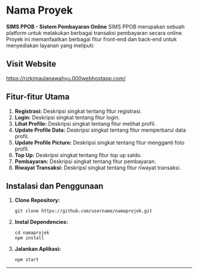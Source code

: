 # Nama Proyek

**SIMS PPOB - Sistem Pembayaran Online**
SIMS PPOB merupakan sebuah platform untuk melakukan berbagai transaksi pembayaran secara online. Proyek ini memanfaatkan berbagai fitur front-end dan back-end untuk menyediakan layanan yang meliputi:

## Visit Website

https://rizkimaulanawahyu.000webhostapp.com/

## Fitur-fitur Utama

1. **Registrasi:** Deskripsi singkat tentang fitur registrasi.
2. **Login:** Deskripsi singkat tentang fitur login.
3. **Lihat Profile:** Deskripsi singkat tentang fitur melihat profil.
4. **Update Profile Data:** Deskripsi singkat tentang fitur memperbarui data profil.
5. **Update Profile Picture:** Deskripsi singkat tentang fitur mengganti foto profil.
6. **Top Up:** Deskripsi singkat tentang fitur top up saldo.
7. **Pembayaran:** Deskripsi singkat tentang fitur pembayaran.
8. **Riwayat Transaksi:** Deskripsi singkat tentang fitur riwayat transaksi.

## Instalasi dan Penggunaan

1. **Clone Repository:**
    ```
    git clone https://github.com/username/namaprojek.git
    ```
2. **Instal Dependencies:**
    ```
    cd namaprojek
    npm install
    ```
3. **Jalankan Aplikasi:**
    ```
    npm start
    ```



---



